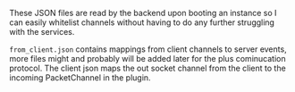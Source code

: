 These JSON files are read by the backend upon booting an instance so I can easily whitelist channels without having to do any further struggling with the services.

`from_client.json` contains mappings from client channels to server events, more files might and probably will be added later for the plus cominucation protocol.
The client json maps the out socket channel from the client to the incoming PacketChannel in the plugin. 